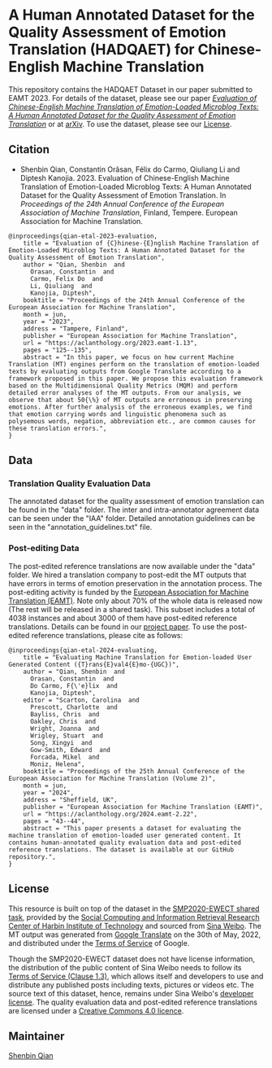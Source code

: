 # A Human Annotated Dataset for the Quality Assessment of Emotion Translation (HADQAET) for Chinese-English Machine Translation


This repository contains the HADQAET Dataset in our paper submitted to EAMT 2023. For details of the dataset, please see our paper [*Evaluation of Chinese-English Machine Translation of Emotion-Loaded Microblog Texts: A Human Annotated Dataset for the Quality Assessment of Emotion Translation*](https://aclanthology.org/2023.eamt-1.13/) or at [arXiv](https://arxiv.org/abs/2306.11900). To use the dataset, please see our [License](#license). 


## Citation

- Shenbin Qian, Constantin Orăsan, Félix do Carmo, Qiuliang Li and Diptesh Kanojia. 2023. Evaluation of Chinese-English Machine Translation of Emotion-Loaded Microblog Texts: A Human Annotated Dataset for the Quality Assessment of Emotion Translation. In *Proceedings of the 24th Annual Conference of the European Association of Machine Translation*, Finland, Tempere. European Association for Machine Translation.

```
@inproceedings{qian-etal-2023-evaluation,
    title = "Evaluation of {C}hinese-{E}nglish Machine Translation of Emotion-Loaded Microblog Texts: A Human Annotated Dataset for the Quality Assessment of Emotion Translation",
    author = "Qian, Shenbin  and
      Orasan, Constantin  and
      Carmo, Felix Do  and
      Li, Qiuliang  and
      Kanojia, Diptesh",
    booktitle = "Proceedings of the 24th Annual Conference of the European Association for Machine Translation",
    month = jun,
    year = "2023",
    address = "Tampere, Finland",
    publisher = "European Association for Machine Translation",
    url = "https://aclanthology.org/2023.eamt-1.13",
    pages = "125--135",
    abstract = "In this paper, we focus on how current Machine Translation (MT) engines perform on the translation of emotion-loaded texts by evaluating outputs from Google Translate according to a framework proposed in this paper. We propose this evaluation framework based on the Multidimensional Quality Metrics (MQM) and perform detailed error analyses of the MT outputs. From our analysis, we observe that about 50{\%} of MT outputs are erroneous in preserving emotions. After further analysis of the erroneous examples, we find that emotion carrying words and linguistic phenomena such as polysemous words, negation, abbreviation etc., are common causes for these translation errors.",
}
```


## Data

### Translation Quality Evaluation Data
The annotated dataset for the quality assessment of emotion translation can be found in the "data" folder. The inter and intra-annotator agreement data can be seen under the "IAA" folder. Detailed annotation guidelines can be seen in the "annotation_guidelines.txt" file.

### Post-editing Data

The post-edited reference translations are now available under the "data" folder. We hired a translation company to post-edit the MT outputs that have errors in terms of emotion preservation in the annotation process. The post-editing activity is funded by the [European Association for Machine Translation (EAMT)](https://eamt.org/). Note only about 70% of the whole data is released now (The rest will be released in a shared task). This subset includes a total of 4038 instances and about 3000 of them have post-edited reference translations. Details can be found in our [project paper](https://aclanthology.org/2024.eamt-2.22/). To use the post-edited reference translations, please cite as follows:

```
@inproceedings{qian-etal-2024-evaluating,
    title = "Evaluating Machine Translation for Emotion-loaded User Generated Content ({T}rans{E}val4{E}mo-{UGC})",
    author = "Qian, Shenbin  and
      Orasan, Constantin  and
      Do Carmo, F{\'e}lix  and
      Kanojia, Diptesh",
    editor = "Scarton, Carolina  and
      Prescott, Charlotte  and
      Bayliss, Chris  and
      Oakley, Chris  and
      Wright, Joanna  and
      Wrigley, Stuart  and
      Song, Xingyi  and
      Gow-Smith, Edward  and
      Forcada, Mikel  and
      Moniz, Helena",
    booktitle = "Proceedings of the 25th Annual Conference of the European Association for Machine Translation (Volume 2)",
    month = jun,
    year = "2024",
    address = "Sheffield, UK",
    publisher = "European Association for Machine Translation (EAMT)",
    url = "https://aclanthology.org/2024.eamt-2.22",
    pages = "43--44",
    abstract = "This paper presents a dataset for evaluating the machine translation of emotion-loaded user generated content. It contains human-annotated quality evaluation data and post-edited reference translations. The dataset is available at our GitHub repository.",
}
```

## License

This resource is built on top of the dataset in the [SMP2020-EWECT shared task](https://smp2020ewect.github.io/), provided by the [Social Computing and Information Retrieval Research Center of Harbin Institute of Technology](http://ir.hit.edu.cn/) and sourced from [Sina Weibo](https://weibo.com/). The MT output was generated from [Google Translate](https://translate.google.co.uk/) on the 30th of May, 2022, and distributed under the [Terms of Service](https://policies.google.com/terms?hl=en-US) of Google.

Though the SMP2020-EWECT dataset does not have license information, the distribution of the public content of Sina Weibo needs to follow its [Terms of Service (Clause 1.3)](https://m.weibo.cn/c/regagreement?from=h5), which allows itself and developers to use and distribute any published posts including texts, pictures or videos etc. The source text of this dataset, hence, remains under Sina Weibo's [developer license](https://open.weibo.com/wiki/%E5%BC%80%E5%8F%91%E8%80%85%E5%8D%8F%E8%AE%AE). The quality evaluation data and post-edited reference translations are licensed under a [Creative
Commons 4.0 licence](https://creativecommons.org/licenses/by/4.0/deed.en).


## Maintainer

[Shenbin Qian](https://github.com/shenbinqian)